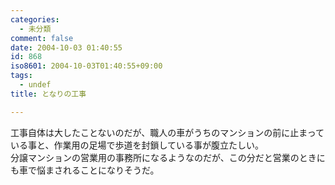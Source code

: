 ```yaml
---
categories:
  - 未分類
comment: false
date: 2004-10-03 01:40:55
id: 868
iso8601: 2004-10-03T01:40:55+09:00
tags:
  - undef
title: となりの工事

---
```


<div class="entry-body">
                                 <p>工事自体は大したことないのだが、職人の車がうちのマンションの前に止まっている事と、作業用の足場で歩道を封鎖している事が腹立たしい。<br />
分譲マンションの営業用の事務所になるようなのだが、この分だと営業のときにも車で悩まされることになりそうだ。</p>
                              </div>    	